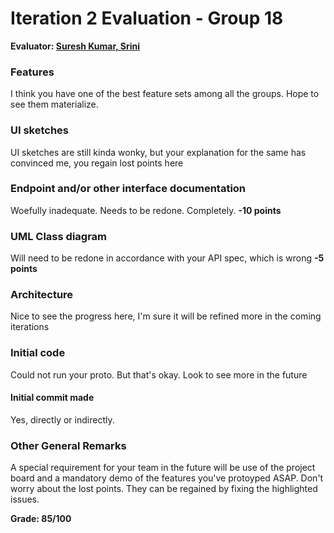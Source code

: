 # Iteration 2 Evaluation - Group 18

**Evaluator: [Suresh Kumar, Srini](mailto:ssures11@jhu.edu)**

### Features
I think you have one of the best feature sets among all the groups. Hope to see them materialize.

### UI sketches
UI sketches are still kinda wonky, but your explanation for the same has convinced me, you regain lost points here

### Endpoint and/or other interface documentation
Woefully inadequate. Needs to be redone. Completely. **-10 points**

### UML Class diagram
Will need to be redone in accordance with your API spec, which is wrong **-5 points**

### Architecture
Nice to see the progress here, I'm sure it will be refined more in the coming iterations

### Initial code
Could not run your proto. But that's okay. Look to see more in the future

#### Initial commit made
Yes, directly or indirectly.

### Other General Remarks
A special requirement for your team in the future will be use of the project board and a mandatory demo of the features you've protoyped ASAP.
Don't worry about the lost points. They can be regained by fixing the highlighted issues.


**Grade: 85/100**


